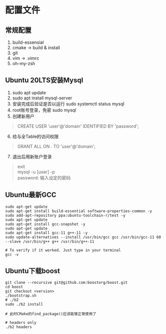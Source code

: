 # 配置文件

## 常规配置
1. build-essensial
2. cmake  -> build & install
3. git
4. vim -> .vimrc
5. oh-my-zsh

## Ubuntu 20LTS安装Mysql
1. sudo apt update
2. sudo apt install mysql-server
3. 安装完成后验证是否以运行 sudo systemctl status mysql
4. root账号登录，免密 sudo mysql
5. 创建新用户<br/>
  > CREATE USER 'user'@'domain' IDENTIFIED BY 'password';
6. 给与全Table的访问权限<br/>
  > GRANT ALL ON *.* TO 'user'@'domain';
7. 退出后用新账户登录<br/>
  > exit<br/>
  > mysql -u [user] -p<br/>
  > password: 输入设定的密码

## Ubuntu最新GCC
```shell
sudo apt-get update
sudo apt-get install build-essential software-properties-common -y
sudo add-apt-repository ppa:ubuntu-toolchain-r/test -y
sudo apt-get update
sudo apt-get install gcc-snapshot -y
sudo apt-get update
sudo apt-get install gcc-11 g++-11 -y
sudo update-alternatives --install /usr/bin/gcc gcc /usr/bin/gcc-11 60 --slave /usr/bin/g++ g++ /usr/bin/g++-11

# To verify if it worked. Just type in your terminal
gcc -v
```

## Ubuntu下载boost
```shell
git clone --recursive git@github.com:boostorg/boost.git
cd boost
git checkout <version>
./bootstrap.sh
# ./b2
sudo ./b2 install

# 此时CMake的find_package()应该能够正常使用了

# headers only
./b2 headers
```

